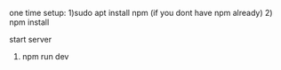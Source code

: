 one time setup:
1)sudo apt install npm (if you dont have npm already)
2) npm install

start server
1) npm run dev
